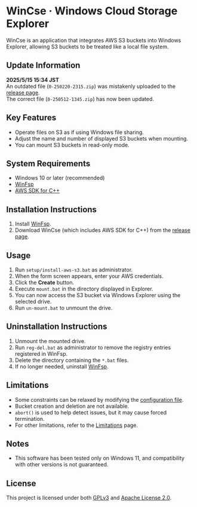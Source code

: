 # WinCse &middot; Windows Cloud Storage Explorer

WinCse is an application that integrates AWS S3 buckets into Windows Explorer, allowing S3 buckets to be treated like a local file system.

## Update Information
**2025/5/15 15:34 JST**  
An outdated file (`0-250220-2315.zip`) was mistakenly uploaded to the [release page](https://github.com/cbh34680/WinCse/releases).  
The correct file (`0-250512-1345.zip`) has now been updated.

## Key Features
- Operate files on S3 as if using Windows file sharing.
- Adjust the name and number of displayed S3 buckets when mounting.
- You can mount S3 buckets in read-only mode.

## System Requirements
- Windows 10 or later (recommended)
- [WinFsp](http://www.secfs.net/winfsp/)
- [AWS SDK for C++](https://github.com/aws/aws-sdk-cpp)

## Installation Instructions
1. Install [WinFsp](https://winfsp.dev/rel/).
2. Download WinCse (which includes AWS SDK for C++) from the [release page](https://github.com/cbh34680/WinCse/releases).

## Usage
1. Run `setup/install-aws-s3.bat` as administrator.
2. When the form screen appears, enter your AWS credentials.
3. Click the **Create** button.
4. Execute `mount.bat` in the directory displayed in Explorer.
5. You can now access the S3 bucket via Windows Explorer using the selected drive.
6. Run `un-mount.bat` to unmount the drive.

## Uninstallation Instructions
1. Unmount the mounted drive.
2. Run `reg-del.bat` as administrator to remove the registry entries registered in WinFsp.
3. Delete the directory containing the `*.bat` files.
4. If no longer needed, uninstall [WinFsp](https://winfsp.dev/rel/).

## Limitations
- Some constraints can be relaxed by modifying the [configuration file](./doc/conf-example.txt).
- Bucket creation and deletion are not available.
- `abort()` is used to help detect issues, but it may cause forced termination.
- For other limitations, refer to the [Limitations](./doc/limitations.md) page.

## Notes
- This software has been tested only on Windows 11, and compatibility with other versions is not guaranteed.

## License
This project is licensed under both [GPLv3](https://www.gnu.org/licenses/gpl-3.0.html) and [Apache License 2.0](https://www.apache.org/licenses/LICENSE-2.0).
